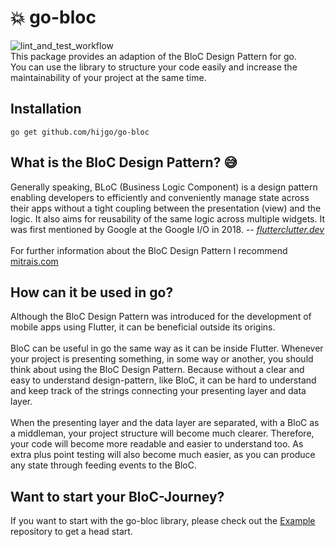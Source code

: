 # 💥 go-bloc
![lint_and_test_workflow](https://github.com/hijgo/go-bloc/actions/workflows/lint_and_test.yaml/badge.svg)<br/>
This package provides an adaption of the BloC Design Pattern for go.<br/>
You can use the library to structure your code easily and increase the maintainability of your project at the same time.<br/>

## Installation
    go get github.com/hijgo/go-bloc

## What is the BloC Design Pattern? 😅
Generally speaking, BLoC (Business Logic Component) is a design pattern enabling developers to efficiently and conveniently manage state across their apps without a tight coupling between the presentation (view) and the logic. It also aims for reusability of the same logic across multiple widgets. It was first mentioned by Google at the Google I/O in 2018.
 -- <cite>[flutterclutter.dev](https://www.flutterclutter.dev/flutter/basics/what-is-the-bloc-pattern/2021/2084/)</cite>
 <br/>
 <br/>
 For further information about the BloC Design Pattern I recommend [mitrais.com](https://www.mitrais.com/news-updates/getting-started-with-flutter-bloc-pattern/)
 
## How can it be used in go? 
Although the BloC Design Pattern was introduced for the development of mobile apps using Flutter, it can be beneficial outside its origins.
<br/><br/>
BloC can be useful in go the same way as it can be inside Flutter. Whenever your project is presenting something, in some way or another, you should think about using the BloC Design Pattern. Because without a clear and easy to understand design-pattern, like BloC, it can be hard to understand and keep track of the strings connecting your presenting layer and data layer.<br/><br/>
When the presenting layer and the data layer are separated, with a BloC as a middleman, your project structure will become much clearer. Therefore, your code will become more readable and easier to understand too. As extra plus point testing will also become much easier, as you can produce any state through feeding events to the BloC.

## Want to start your BloC-Journey?
If you want to start with the go-bloc library, please check out the [Example](https://github.com/hijgo/go-bloc-examples) repository to get a head start.
